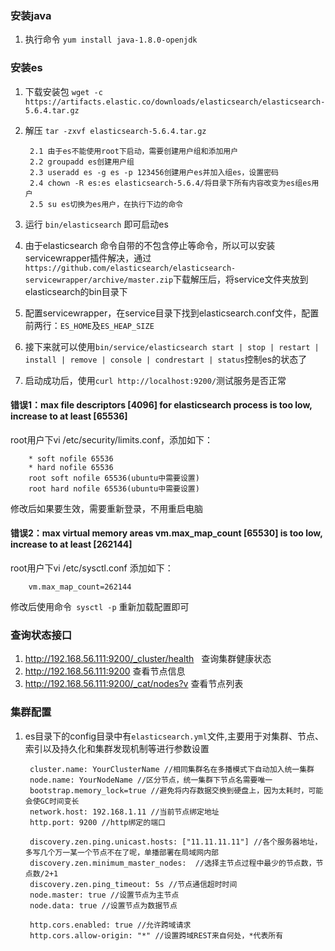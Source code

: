 ### 安装java
1. 执行命令 `yum install java-1.8.0-openjdk`

### 安装es
1. 下载安装包 `wget -c https://artifacts.elastic.co/downloads/elasticsearch/elasticsearch-5.6.4.tar.gz`
2. 解压 `tar -zxvf elasticsearch-5.6.4.tar.gz`

        2.1 由于es不能使用root下启动，需要创建用户组和添加用户
        2.2 groupadd es创建用户组
        2.3 useradd es -g es -p 123456创建用户es并加入组es，设置密码
        2.4 chown -R es:es elasticsearch-5.6.4/将目录下所有内容改变为es组es用户
        2.5 su es切换为es用户，在执行下边的命令

3. 运行 `bin/elasticsearch` 即可启动es
4. 由于elasticsearch 命令自带的不包含停止等命令，所以可以安装servicewrapper插件解决，通过`https://github.com/elasticsearch/elasticsearch-servicewrapper/archive/master.zip`下载解压后，将service文件夹放到elasticsearch的bin目录下
5. 配置servicewrapper，在service目录下找到elasticsearch.conf文件，配置前两行：`ES_HOME`及`ES_HEAP_SIZE`
6. 接下来就可以使用`bin/service/elasticsearch start | stop | restart | install | remove | console | condrestart | status`控制es的状态了
7. 启动成功后，使用`curl http://localhost:9200/`测试服务是否正常

#### 错误1：max file descriptors [4096] for elasticsearch process is too low, increase to at least [65536]
root用户下vi /etc/security/limits.conf，添加如下：

        * soft nofile 65536
        * hard nofile 65536
        root soft nofile 65536(ubuntu中需要设置)
        root hard nofile 65536(ubuntu中需要设置)
        
修改后如果要生效，需要重新登录，不用重启电脑

#### 错误2：max virtual memory areas vm.max_map_count [65530] is too low, increase to at least [262144]
root用户下vi /etc/sysctl.conf 添加如下：

        vm.max_map_count=262144

修改后使用命令` sysctl -p` 重新加载配置即可

### 查询状态接口
1. http://192.168.56.111:9200/_cluster/health   查询集群健康状态
2. http://192.168.56.111:9200 查看节点信息
3. http://192.168.56.111:9200/_cat/nodes?v 查看节点列表

### 集群配置
1. es目录下的config目录中有`elasticsearch.yml`文件,主要用于对集群、节点、索引以及持久化和集群发现机制等进行参数设置

        cluster.name: YourClusterName //相同集群名在多播模式下自动加入统一集群
        node.name: YourNodeName //区分节点，统一集群下节点名需要唯一
        bootstrap.memory_lock=true //避免将内存数据交换到硬盘上，因为太耗时，可能会使GC时间变长
        network.host: 192.168.1.11 //当前节点绑定地址
        http.port: 9200 //http绑定的端口
       
        discovery.zen.ping.unicast.hosts: ["11.11.11.11"] //各个服务器地址，多写几个万一某一个节点不在了呢，单播部署在局域网内部
        discovery.zen.minimum_master_nodes:  //选择主节点过程中最少的节点数，节点数/2+1
        discovery.zen.ping_timeout: 5s //节点通信超时时间
        node.master: true //设置节点为主节点
        node.data: true //设置节点为数据节点
        
        http.cors.enabled: true //允许跨域请求
        http.cors.allow-origin: "*" //设置跨域REST来自何处，*代表所有
